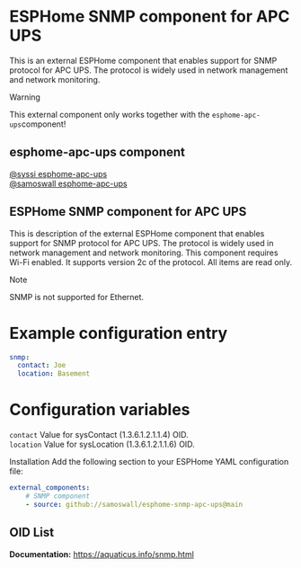 # ESPHome SNMP component for APC UPS

This is an external ESPHome component that enables support for SNMP protocol for APC UPS. The protocol is widely used in network management and network monitoring.

> [!WARNING]
> This external component only works together with the `esphome-apc-ups`component!

## esphome-apc-ups component

[@syssi esphome-apc-ups](https://github.com/syssi/esphome-apc-ups)<br>
[@samoswall esphome-apc-ups](https://github.com/samoswall/esphome-apc-ups)

## ESPHome SNMP component for APC UPS
This is description of the external ESPHome component that enables support for SNMP protocol for APC UPS. The protocol is widely used in network management and network monitoring.
This component requires Wi-Fi enabled. It supports version 2c of the protocol. All items are read only.

> [!Note]
> SNMP is not supported for Ethernet.

# Example configuration entry
```yaml
snmp:
  contact: Joe
  location: Basement
```
# Configuration variables
`contact` Value for sysContact (1.3.6.1.2.1.1.4) OID.<br>
`location` Value for sysLocation (1.3.6.1.2.1.1.6) OID.

Installation
Add the following section to your ESPHome YAML configuration file:
```yaml
external_components:
    # SNMP component
    - source: github://samoswall/esphome-snmp-apc-ups@main
```
## OID List




**Documentation:** https://aquaticus.info/snmp.html



